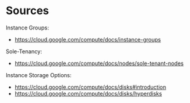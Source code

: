 
# Sources

Instance Groups:
* https://cloud.google.com/compute/docs/instance-groups

Sole-Tenancy:
* https://cloud.google.com/compute/docs/nodes/sole-tenant-nodes

Instance Storage Options:
* https://cloud.google.com/compute/docs/disks#introduction
* https://cloud.google.com/compute/docs/disks/hyperdisks
